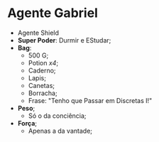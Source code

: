 Agente Gabriel 
=========

- Agente Shield
- __Super Poder__: Durmir e EStudar;
- **Bag**:
    - 500 G;
    - Potion *x4*;
    - Caderno;
    - Lapis;
    - Canetas;
    - Borracha;
    - Frase: "Tenho que Passar em Discretas I!"
- **Peso**;
	- Só o da conciência;
- __Força__;
	- Apenas a da vantade;